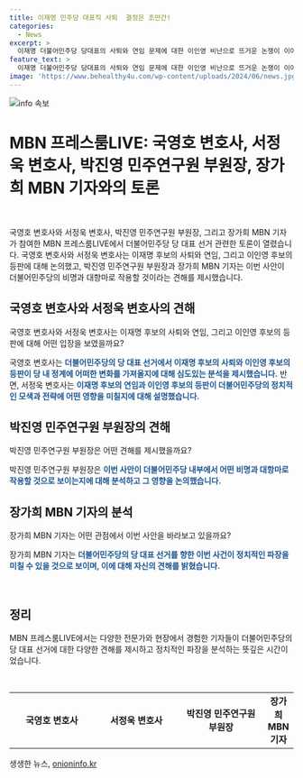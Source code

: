 ```yaml
---
title: 이재명 민주당 대표직 사퇴  결정은 조만간!
categories:
  - News
excerpt: >
  이재명 더불어민주당 당대표의 사퇴와 연임 문제에 대한 이인영 비난으로 뜨거운 논쟁이 이어지고 있습니다. 국영호와 함께 서정욱 변호사, 박진영 민주연구원 부원장이 참여하여 이 목요일 #프레스룸LIVE에서 논의할 예정입니다.
feature_text: >
  이재명 더불어민주당 당대표의 사퇴와 연임 문제에 대한 이인영 비난으로 뜨거운 논쟁이 이어지고 있습니다. 국영호와 함께 서정욱 변호사, 박진영 민주연구원 부원장이 참여하여 이 목요일 #프레스룸LIVE에서 논의할 예정입니다.
image: 'https://www.behealthy4u.com/wp-content/uploads/2024/06/news.jpg'
---
```


<p><img src="https://www.behealthy4u.com/wp-content/uploads/2024/06/news.jpg" alt="info 속보" /></p>

<h1>MBN 프레스룸LIVE: 국영호 변호사, 서정욱 변호사, 박진영 민주연구원 부원장, 장가희 MBN 기자와의 토론</h1>

<p data-ke-size="size16">&nbsp;</p>

<p>국영호 변호사와 서정욱 변호사, 박진영 민주연구원 부원장, 그리고 장가희 MBN 기자가 참여한 MBN 프레스룸LIVE에서 더불어민주당 당 대표 선거 관련한 토론이 열렸습니다. 국영호 변호사와 서정욱 변호사는 이재명 후보의 사퇴와 연임, 그리고 이인영 후보의 등판에 대해 논의했고, 박진영 민주연구원 부원장과 장가희 MBN 기자는 이번 사안이 더불어민주당의 비명과 대항마로 작용할 것이라는 견해를 제시했습니다.</p>

<h2 data-ke-size="size26">국영호 변호사와 서정욱 변호사의 견해</h2>

<p data-ke-size="size16">국영호 변호사와 서정욱 변호사는 이재명 후보의 사퇴와 연임, 그리고 이인영 후보의 등판에 대해 어떤 입장을 보였을까요?</p>

<p>국영호 변호사는 <b><span style="color: #1a5490;">더불어민주당의 당 대표 선거에서 이재명 후보의 사퇴와 이인영 후보의 등판이 당 내 정계에 어떠한 변화를 가져올지에 대해 심도있는 분석을 제시했습니다.</span></b> 반면, 서정욱 변호사는 <b><span style="color: #1a5490;">이재명 후보의 연임과 이인영 후보의 등판이 더불어민주당의 정치적인 모색과 전략에 어떤 영향을 미칠지에 대해 설명했습니다.</span></b></p>

<h2 data-ke-size="size26">박진영 민주연구원 부원장의 견해</h2>

<p data-ke-size="size16">박진영 민주연구원 부원장은 어떤 견해를 제시했을까요?</p>

<p>박진영 민주연구원 부원장은 <b><span style="color: #1a5490;">이번 사안이 더불어민주당 내부에서 어떤 비명과 대항마로 작용할 것으로 보이는지에 대해 분석하고 그 영향을 논의했습니다.</span></b></p>

<h2 data-ke-size="size26">장가희 MBN 기자의 분석</h2>

<p data-ke-size="size16">장가희 MBN 기자는 어떤 관점에서 이번 사안을 바라보고 있을까요?</p>

<p>장가희 MBN 기자는 <b><span style="color: #1a5490;">더불어민주당의 당 대표 선거를 향한 이번 사건이 정치적인 파장을 미칠 수 있을 것으로 보이며, 이에 대해 자신의 견해를 밝혔습니다.</span></b></p>

<p data-ke-size="size16">&nbsp;</p>

<h2 data-ke-size="size26">정리</h2>

<p data-ke-size="size16">MBN 프레스룸LIVE에서는 다양한 전문가와 현장에서 경험한 기자들이 더불어민주당의 당 대표 선거에 대한 다양한 견해를 제시하고 정치적인 파장을 분석하는 뜻깊은 시간이었습니다.</p>

<p data-ke-size="size16">&nbsp;</p>

<table>
<tbody>
<tr>
<td style="text-align: center; width: 200px; height: 17px;"><b>국영호 변호사</b></td>
<td style="text-align: center; width: 200px; height: 17px;"><b>서정욱 변호사</b></td>
<td style="text-align: center; width: 200px; height: 17px;"><b>박진영 민주연구원 부원장</b></td>
<td style="text-align: center; height: 17px;"><b>장가희 MBN 기자</b></td>
</tr>
</tbody>
</table>
생생한 뉴스, <a href="https://onioninfo.kr" rel="dofollow">onioninfo.kr</a>


